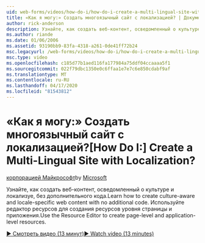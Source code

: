 ```yaml
---
uid: web-forms/videos/how-do-i/how-do-i-create-a-multi-lingual-site-with-localization
title: «Как я могу:» Создать многоязычный сайт с локализацией? | Документы Майкрософт
author: rick-anderson
description: Узнайте, как создать веб-контент, осведомленный о культуре и локализуе, без дополнительного кода. Используйте редактор ресурсов для создания уровня страницы и уровня приложения...
ms.author: riande
ms.date: 01/06/2006
ms.assetid: 93190bb9-83fa-4318-a261-0de41ff72b24
msc.legacyurl: /web-forms/videos/how-do-i/how-do-i-create-a-multi-lingual-site-with-localization
msc.type: video
ms.openlocfilehash: c185d77b1aed116fa177984a75ddf04ccaaaa5f1
ms.sourcegitcommit: 022f79dbc1350e0c6ffaa1e7e7c6e850cdabf9af
ms.translationtype: MT
ms.contentlocale: ru-RU
ms.lasthandoff: 04/17/2020
ms.locfileid: "81543812"
---
```

# <a name="how-do-i-create-a-multi-lingual-site-with-localization"></a><span data-ttu-id="c525f-105">«Как я могу:» Создать многоязычный сайт с локализацией?</span><span class="sxs-lookup"><span data-stu-id="c525f-105">[How Do I:] Create a Multi-Lingual Site with Localization?</span></span>

<span data-ttu-id="c525f-106">[корпорацией Майкрософт](https://github.com/microsoft)</span><span class="sxs-lookup"><span data-stu-id="c525f-106">by [Microsoft](https://github.com/microsoft)</span></span>

<span data-ttu-id="c525f-107">Узнайте, как создать веб-контент, осведомленный о культуре и локализуе, без дополнительного кода.</span><span class="sxs-lookup"><span data-stu-id="c525f-107">Learn how to create culture-aware and locale-specific web content with no additional code.</span></span> <span data-ttu-id="c525f-108">Используйте редактор ресурсов для создания ресурсов уровня страницы и приложения.</span><span class="sxs-lookup"><span data-stu-id="c525f-108">Use the Resource Editor to create page-level and application-level resources.</span></span>

[<span data-ttu-id="c525f-109">&#9654; Смотреть видео (13 минут)</span><span class="sxs-lookup"><span data-stu-id="c525f-109">&#9654; Watch video (13 minutes)</span></span>](https://channel9.msdn.com/Blogs/ASP-NET-Site-Videos/how-do-i-create-a-multi-lingual-site-with-localization)
